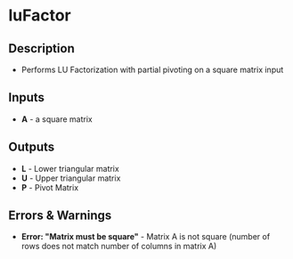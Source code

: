 # luFactor
## Description
* Performs LU Factorization with partial pivoting on a square matrix input
## Inputs
* **A** - a square matrix
## Outputs
* **L** - Lower triangular matrix
* **U** - Upper triangular matrix
* **P** - Pivot Matrix
## Errors & Warnings
* **Error: "Matrix must be square"** - Matrix A is not square (number of rows does not match number of columns in matrix A)
